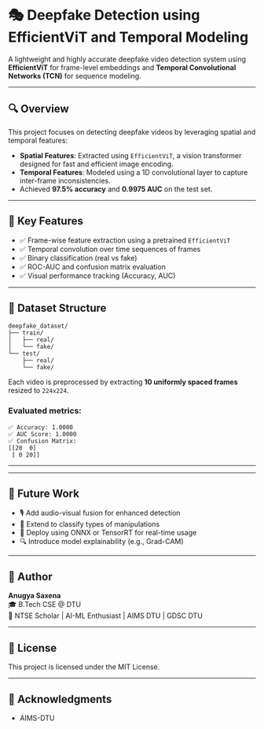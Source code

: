 
# 🎭 Deepfake Detection using EfficientViT and Temporal Modeling

A lightweight and highly accurate deepfake video detection system using **EfficientViT** for frame-level embeddings and **Temporal Convolutional Networks (TCN)** for sequence modeling.

---

## 🔍 Overview

This project focuses on detecting deepfake videos by leveraging spatial and temporal features:

- **Spatial Features**: Extracted using `EfficientViT`, a vision transformer designed for fast and efficient image encoding.
- **Temporal Features**: Modeled using a 1D convolutional layer to capture inter-frame inconsistencies.
- Achieved **97.5% accuracy** and **0.9975 AUC** on the test set.

---

## 📌 Key Features

- ✅ Frame-wise feature extraction using a pretrained `EfficientViT`
- ✅ Temporal convolution over time sequences of frames
- ✅ Binary classification (real vs fake)
- ✅ ROC-AUC and confusion matrix evaluation
- ✅ Visual performance tracking (Accuracy, AUC)

---


## 📂 Dataset Structure

```
deepfake_dataset/
├── train/
│   ├── real/
│   └── fake/
└── test/
    ├── real/
    └── fake/
```

Each video is preprocessed by extracting **10 uniformly spaced frames** resized to `224x224`.


### Evaluated metrics:
```
✅ Accuracy: 1.0000
✅ AUC Score: 1.0000
✅ Confusion Matrix:
[[20  0]
 [ 0 20]]
```

---

---

## 🔮 Future Work

- 🎙️ Add audio-visual fusion for enhanced detection
- 🧠 Extend to classify types of manipulations
- 📱 Deploy using ONNX or TensorRT for real-time usage
- 🔍 Introduce model explainability (e.g., Grad-CAM)

---

## 📌 Author

**Anugya Saxena**  
🎓 B.Tech CSE @ DTU  
🏅 NTSE Scholar | AI-ML Enthusiast | AIMS DTU | GDSC DTU

---

## 📜 License

This project is licensed under the MIT License.

---

## 🤝 Acknowledgments

- AIMS-DTU 
